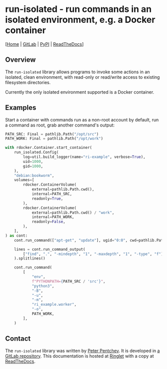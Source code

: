 <!--
SPDX-FileCopyrightText: Peter Pentchev <roam@ringlet.net>
SPDX-License-Identifier: BSD-2-Clause
-->

# run-isolated - run commands in an isolated environment, e.g. a Docker container

\[[Home][ringlet-home] | [GitLab][gitlab] | [PyPI][pypi] | [ReadTheDocs][readthedocs]\]

## Overview

The `run-isolated` library allows programs to invoke some actions in
an isolated, clean environment, with read-only or read/write access to
existing filesystem directories.

Currently the only isolated environment supported is a Docker container.

## Examples

Start a container with commands run as a non-root account by default,
run a command as root, grab another command's output:

``` python
PATH_SRC: Final = pathlib.Path("/opt/src")
PATH_WORK: Final = pathlib.Path("/opt/work")

with rdocker.Container.start_container(
    run_isolated.Config(
        log=util.build_logger(name="ri-example", verbose=True),
        uid=1000,
        gid=1000,
    ),
    "debian:bookworm",
    volumes=[
        rdocker.ContainerVolume(
            external=pathlib.Path.cwd(),
            internal=PATH_SRC,
            readonly=True,
        ),
        rdocker.ContainerVolume(
            external=pathlib.Path.cwd() / "work",
            internal=PATH_WORK,
            readonly=False,
        ),
    ],
) as cont:
    cont.run_command(["apt-get", "update"], ugid="0:0", cwd=pathlib.Path("/"))

    lines = cont.run_command_output(
        ["find", ".", "-mindepth", "1", "-maxdepth", "1", "-type", "f"],
    ).splitlines()

    cont.run_command(
        [
            "env",
            f"PYTHONPATH={PATH_SRC / 'src'}",
            "python3",
            "-B",
            "-u",
            "-m",
            "ri_example.worker",
            "-o",
            PATH_WORK,
        ],
    )
```

## Contact

The `run-isolated` library was written by [Peter Pentchev][roam].
It is developed in [a GitLab repository][gitlab].
This documentation is hosted at [Ringlet][ringlet-home] with a copy at [ReadTheDocs][readthedocs].

[roam]: mailto:roam@ringlet.net "Peter Pentchev"
[gitlab]: https://gitlab.com/ppentchev/run-isolated "The run-isolated GitLab repository"
[pypi]: https://pypi.org/project/run-isolated/ "The run-isolated Python Package Index page"
[readthedocs]: https://run-isolated.readthedocs.io/ "The run-isolated ReadTheDocs page"
[ringlet-home]: https://devel.ringlet.net/sysutils/run-isolated/ "The Ringlet run-isolated homepage"
